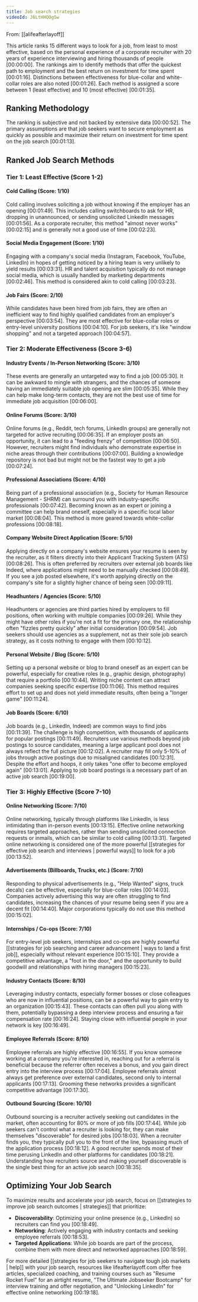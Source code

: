 ```yaml
---
title: Job search strategies
videoId: J6LtHHQOg5w
---
```


From: [[alifeafterlayoff]] <br/> 

This article ranks 15 different ways to look for a job, from least to most effective, based on the personal experience of a corporate recruiter with 20 years of experience interviewing and hiring thousands of people <a class="yt-timestamp" data-t="00:00:00">[00:00:00]</a>. The rankings aim to identify methods that offer the quickest path to employment and the best return on investment for time spent <a class="yt-timestamp" data-t="00:01:16">[00:01:16]</a>. Distinctions between effectiveness for blue-collar and white-collar roles are also noted <a class="yt-timestamp" data-t="00:01:26">[00:01:26]</a>. Each method is assigned a score between 1 (least effective) and 10 (most effective) <a class="yt-timestamp" data-t="00:01:35">[00:01:35]</a>.

## Ranking Methodology
The ranking is subjective and not backed by extensive data <a class="yt-timestamp" data-t="00:00:52">[00:00:52]</a>. The primary assumptions are that job seekers want to secure employment as quickly as possible and maximize their return on investment for time spent on the job search <a class="yt-timestamp" data-t="00:01:13">[00:01:13]</a>.

## Ranked Job Search Methods

### Tier 1: Least Effective (Score 1-2)

#### Cold Calling (Score: 1/10)
Cold calling involves soliciting a job without knowing if the employer has an opening <a class="yt-timestamp" data-t="00:01:49">[00:01:49]</a>. This includes calling switchboards to ask for HR, dropping in unannounced, or sending unsolicited LinkedIn messages <a class="yt-timestamp" data-t="00:01:56">[00:01:56]</a>. As a corporate recruiter, this method "almost never works" <a class="yt-timestamp" data-t="00:02:15">[00:02:15]</a> and is generally not a good use of time <a class="yt-timestamp" data-t="00:02:23">[00:02:23]</a>.

#### Social Media Engagement (Score: 1/10)
Engaging with a company's social media (Instagram, Facebook, YouTube, LinkedIn) in hopes of getting noticed by a hiring team is very unlikely to yield results <a class="yt-timestamp" data-t="00:03:31">[00:03:31]</a>. HR and talent acquisition typically do not manage social media, which is usually handled by marketing departments <a class="yt-timestamp" data-t="00:02:46">[00:02:46]</a>. This method is considered akin to cold calling <a class="yt-timestamp" data-t="00:03:23">[00:03:23]</a>.

#### Job Fairs (Score: 2/10)
While candidates have been hired from job fairs, they are often an inefficient way to find highly qualified candidates from an employer's perspective <a class="yt-timestamp" data-t="00:03:54">[00:03:54]</a>. They are most effective for blue-collar roles or entry-level university positions <a class="yt-timestamp" data-t="00:04:10">[00:04:10]</a>. For job seekers, it's like "window shopping" and not a targeted approach <a class="yt-timestamp" data-t="00:04:57">[00:04:57]</a>.

### Tier 2: Moderate Effectiveness (Score 3-6)

#### Industry Events / In-Person Networking (Score: 3/10)
These events are generally an untargeted way to find a job <a class="yt-timestamp" data-t="00:05:30">[00:05:30]</a>. It can be awkward to mingle with strangers, and the chances of someone having an immediately suitable job opening are slim <a class="yt-timestamp" data-t="00:05:35">[00:05:35]</a>. While they can help make long-term contacts, they are not the best use of time for immediate job acquisition <a class="yt-timestamp" data-t="00:06:00">[00:06:00]</a>.

#### Online Forums (Score: 3/10)
Online forums (e.g., Reddit, tech forums, LinkedIn groups) are generally not targeted for active recruiting <a class="yt-timestamp" data-t="00:06:35">[00:06:35]</a>. If an employer posts an opportunity, it can lead to a "feeding frenzy" of competition <a class="yt-timestamp" data-t="00:06:50">[00:06:50]</a>. However, recruiters might find individuals who demonstrate expertise in niche areas through their contributions <a class="yt-timestamp" data-t="00:07:00">[00:07:00]</a>. Building a knowledge repository is not bad but might not be the fastest way to get a job <a class="yt-timestamp" data-t="00:07:24">[00:07:24]</a>.

#### Professional Associations (Score: 4/10)
Being part of a professional association (e.g., Society for Human Resource Management - SHRM) can surround you with industry-specific professionals <a class="yt-timestamp" data-t="00:07:42">[00:07:42]</a>. Becoming known as an expert or joining a committee can help brand oneself, especially in a specific local labor market <a class="yt-timestamp" data-t="00:08:04">[00:08:04]</a>. This method is more geared towards white-collar professions <a class="yt-timestamp" data-t="00:08:18">[00:08:18]</a>.

#### Company Website Direct Application (Score: 5/10)
Applying directly on a company's website ensures your resume is seen by the recruiter, as it filters directly into their Applicant Tracking System (ATS) <a class="yt-timestamp" data-t="00:08:26">[00:08:26]</a>. This is often preferred by recruiters over external job boards like Indeed, where applications might need to be manually checked <a class="yt-timestamp" data-t="00:08:49">[00:08:49]</a>. If you see a job posted elsewhere, it's worth applying directly on the company's site for a slightly higher chance of being seen <a class="yt-timestamp" data-t="00:09:11">[00:09:11]</a>.

#### Headhunters / Agencies (Score: 5/10)
Headhunters or agencies are third parties hired by employers to fill positions, often working with multiple companies <a class="yt-timestamp" data-t="00:09:26">[00:09:26]</a>. While they might have other roles if you're not a fit for the primary one, the relationship often "fizzles pretty quickly" after initial consideration <a class="yt-timestamp" data-t="00:09:54">[00:09:54]</a>. Job seekers should use agencies as a supplement, not as their sole job search strategy, as it costs nothing to engage with them <a class="yt-timestamp" data-t="00:10:12">[00:10:12]</a>.

#### Personal Website / Blog (Score: 5/10)
Setting up a personal website or blog to brand oneself as an expert can be powerful, especially for creative roles (e.g., graphic design, photography) that require a portfolio <a class="yt-timestamp" data-t="00:10:44">[00:10:44]</a>. Writing niche content can attract companies seeking specific expertise <a class="yt-timestamp" data-t="00:11:06">[00:11:06]</a>. This method requires effort to set up and does not yield immediate results, often being a "longer game" <a class="yt-timestamp" data-t="00:11:24">[00:11:24]</a>.

#### Job Boards (Score: 6/10)
Job boards (e.g., LinkedIn, Indeed) are common ways to find jobs <a class="yt-timestamp" data-t="00:11:39">[00:11:39]</a>. The challenge is high competition, with thousands of applicants for popular postings <a class="yt-timestamp" data-t="00:11:49">[00:11:49]</a>. Recruiters use various methods beyond job postings to source candidates, meaning a large applicant pool does not always reflect the full picture <a class="yt-timestamp" data-t="00:12:02">[00:12:02]</a>. A recruiter may fill only 5-10% of jobs through active postings due to misaligned candidates <a class="yt-timestamp" data-t="00:12:31">[00:12:31]</a>. Despite the effort and hoops, it only takes "one offer to become employed again" <a class="yt-timestamp" data-t="00:13:01">[00:13:01]</a>. Applying to job board postings is a necessary part of an active job search <a class="yt-timestamp" data-t="00:19:00">[00:19:00]</a>.

### Tier 3: Highly Effective (Score 7-10)

#### Online Networking (Score: 7/10)
Online networking, typically through platforms like LinkedIn, is less intimidating than in-person events <a class="yt-timestamp" data-t="00:13:15">[00:13:15]</a>. Effective online networking requires targeted approaches, rather than sending unsolicited connection requests or inmails, which can be similar to cold calling <a class="yt-timestamp" data-t="00:13:31">[00:13:31]</a>. Targeted online networking is considered one of the more powerful [[strategies for effective job search and interviews | powerful ways]] to look for a job <a class="yt-timestamp" data-t="00:13:52">[00:13:52]</a>.

#### Advertisements (Billboards, Trucks, etc.) (Score: 7/10)
Responding to physical advertisements (e.g., "Help Wanted" signs, truck decals) can be effective, especially for blue-collar roles <a class="yt-timestamp" data-t="00:14:03">[00:14:03]</a>. Companies actively advertising this way are often struggling to find candidates, increasing the chances of your resume being seen if you are a decent fit <a class="yt-timestamp" data-t="00:14:40">[00:14:40]</a>. Major corporations typically do not use this method <a class="yt-timestamp" data-t="00:15:02">[00:15:02]</a>.

#### Internships / Co-ops (Score: 7/10)
For entry-level job seekers, internships and co-ops are highly powerful [[strategies for job searching and career advancement | ways to land a first job]], especially without relevant experience <a class="yt-timestamp" data-t="00:15:10">[00:15:10]</a>. They provide a competitive advantage, a "foot in the door," and the opportunity to build goodwill and relationships with hiring managers <a class="yt-timestamp" data-t="00:15:23">[00:15:23]</a>.

#### Industry Contacts (Score: 8/10)
Leveraging industry contacts, especially former bosses or close colleagues who are now in influential positions, can be a powerful way to gain entry to an organization <a class="yt-timestamp" data-t="00:15:43">[00:15:43]</a>. These contacts can often pull you along with them, potentially bypassing a deep interview process and ensuring a fair compensation rate <a class="yt-timestamp" data-t="00:16:24">[00:16:24]</a>. Staying close with influential people in your network is key <a class="yt-timestamp" data-t="00:16:49">[00:16:49]</a>.

#### Employee Referrals (Score: 8/10)
Employee referrals are highly effective <a class="yt-timestamp" data-t="00:16:55">[00:16:55]</a>. If you know someone working at a company you're interested in, reaching out for a referral is beneficial because the referrer often receives a bonus, and you gain direct entry into the interview process <a class="yt-timestamp" data-t="00:17:04">[00:17:04]</a>. Employee referrals almost always get preference over external candidates, second only to internal applicants <a class="yt-timestamp" data-t="00:17:13">[00:17:13]</a>. Grooming these networks provides a significant competitive advantage <a class="yt-timestamp" data-t="00:17:30">[00:17:30]</a>.

#### Outbound Sourcing (Score: 10/10)
Outbound sourcing is a recruiter actively seeking out candidates in the market, often accounting for 80% or more of job fills <a class="yt-timestamp" data-t="00:17:44">[00:17:44]</a>. While job seekers can't control what a recruiter is looking for, they can make themselves "discoverable" for desired jobs <a class="yt-timestamp" data-t="00:18:03">[00:18:03]</a>. When a recruiter finds you, they typically pull you to the front of the line, bypassing much of the application process <a class="yt-timestamp" data-t="00:18:12">[00:18:12]</a>. A good recruiter spends most of their time perusing LinkedIn and other platforms for candidates <a class="yt-timestamp" data-t="00:18:21">[00:18:21]</a>. Understanding how recruiters source and making yourself discoverable is the single best thing for an active job search <a class="yt-timestamp" data-t="00:18:35">[00:18:35]</a>.

## Optimizing Your Job Search

To maximize results and accelerate your job search, focus on [[strategies to improve job search outcomes | strategies]] that prioritize:
*   **Discoverability**: Optimizing your online presence (e.g., LinkedIn) so recruiters can find you <a class="yt-timestamp" data-t="00:18:49">[00:18:49]</a>.
*   **Networking**: Actively engaging with industry contacts and seeking employee referrals <a class="yt-timestamp" data-t="00:18:53">[00:18:53]</a>.
*   **Targeted Applications**: While job boards are part of the process, combine them with more direct and networked approaches <a class="yt-timestamp" data-t="00:18:59">[00:18:59]</a>.

For more detailed [[strategies for job seekers to navigate tough job markets | help]] with your job search, resources like lifeafterlayoff.com offer free articles, specialized coaching, and training courses such as "Resume Rocket Fuel" for an airtight resume, "The Ultimate Jobseeker Bootcamp" for interview training and offer negotiation, and "Unlocking LinkedIn" for effective online networking <a class="yt-timestamp" data-t="00:19:18">[00:19:18]</a>.